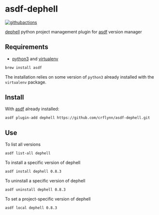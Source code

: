 # asdf-dephell

[![githubactions](https://github.com/crflynn/asdf-dephell/workflows/build/badge.svg)](https://github.com/crflynn/asdf-dephell/actions)

[dephell](https://github.com/dephell/dephell) python project management plugin for [asdf](https://github.com/asdf-vm/asdf) version manager

## Requirements

* [python3](https://www.python.org/downloads/) and [virtualenv](https://pypi.org/project/virtualenv/)

```bash
brew install asdf
```

The installation relies on some version of `python3` already installed with the `virtualenv` package.

## Install

With [asdf](https://asdf-vm.com/) already installed:

```
asdf plugin-add dephell https://github.com/crflynn/asdf-dephell.git
```

## Use

To list all versions

```bash
asdf list-all dephell
```

To install a specific version of dephell

```bash
asdf install dephell 0.8.3
```

To uninstall a specific version of dephell

```bash
asdf uninstall dephell 0.8.3
```

To set a project-specific version of dephell

```bash
asdf local dephell 0.8.3
```